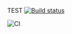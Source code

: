 TEST
[![Build status](https://ci.appveyor.com/api/projects/status/pj1ibbefpv6wvka3?svg=true)](https://ci.appveyor.com/project/AlTeleg/env-bkpa5)


![CI](https://github.com/alteleg/env/actions/workflows/web.yml/badge.svg)
